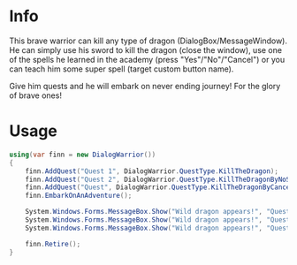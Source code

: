 # Info
  This brave warrior can kill any type of dragon (DialogBox/MessageWindow).
  He can simply use his sword to kill the dragon (close the window),
  use one of the spells he learned in the academy (press "Yes"/"No"/"Cancel")
  or you can teach him some super spell (target custom button name).

  Give him quests and he will embark on never ending journey! For the glory of brave ones!

# Usage
```csharp
using(var finn = new DialogWarrior())
{ 
    finn.AddQuest("Quest 1", DialogWarrior.QuestType.KillTheDragon);
    finn.AddQuest("Quest 2", DialogWarrior.QuestType.KillTheDragonByNoSpell);
    finn.AddQuest("Quest", DialogWarrior.QuestType.KillTheDragonByCancelSpell);
    finn.EmbarkOnAnAdventure();

    System.Windows.Forms.MessageBox.Show("Wild dragon appears!", "Quest 1", MessageBoxButtons.OK);
    System.Windows.Forms.MessageBox.Show("Wild dragon appears!", "Quest 2", MessageBoxButtons.YesNo);
    System.Windows.Forms.MessageBox.Show("Wild dragon appears!", "Quest 3", MessageBoxButtons.YesNoCancel);

    finn.Retire();
}
```

